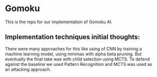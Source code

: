 # Gomoku
This is the repo for our implementation of Gomoku AI.

## Implementation techniques initial thoughts:

There were many approaches for this like using of CNN by training a machine learning model, using minimax with alpha beta pruning.
But eventually the final take was with child selection using MCTS.
To defend against the baseline we used Pattern Recognition and MCTS was used as an attacking approach.
